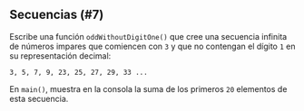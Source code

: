 ## Secuencias (#7)

Escribe una función `oddWithoutDigitOne()` que cree una secuencia infinita de números impares que comiencen con `3` y que no contengan el dígito `1` en su representación decimal:

```text
3, 5, 7, 9, 23, 25, 27, 29, 33 ...
```

En `main()`, muestra en la consola la suma de los primeros `20` elementos de esta secuencia.